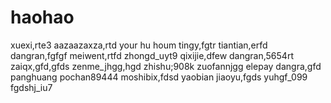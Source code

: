 # haohao
xuexi,rte3
aazaazaxza,rtd
your hu houm
tingy,fgtr
tiantian,erfd
dangran,fgfgf
meiwent,rtfd
zhongd_uyt9
qixijie,dfew
dangran,5654rt
zaiqx,gfd,gfds
zenme_jhgg,hgd
zhishu;908k
zuofannjgg
elepay
dangra,gfd
panghuang
pochan89444
moshibix,fdsd
yaobian
jiaoyu,fgds
yuhgf_099
fgdshj_iu7
